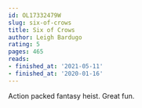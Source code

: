 ```yaml
---
id: OL17332479W
slug: six-of-crows
title: Six of Crows
author: Leigh Bardugo
rating: 5
pages: 465
reads:
- finished_at: '2021-05-11'
- finished_at: '2020-01-16'
---
```

Action packed fantasy heist. Great fun.
